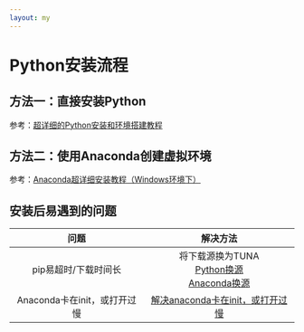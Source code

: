 ```yaml
---
layout: my
---
```


# Python安装流程

## 方法一：直接安装Python

参考：[超详细的Python安装和环境搭建教程](https://blog.csdn.net/qq_53280175/article/details/121107748)

## 方法二：使用Anaconda创建虚拟环境

参考：[Anaconda超详细安装教程（Windows环境下）](https://blog.csdn.net/fan18317517352/article/details/123035625)

## 安装后易遇到的问题

| 问题 | 解决方法 |
| :------------: | :------------: |
|  pip易超时/下载时间长 | 将下载源换为TUNA <br> [Python换源](https://blog.csdn.net/yyj3900636/article/details/122744249) <br> [Anaconda换源](https://zhuanlan.zhihu.com/p/616198281?utm_id=0) |
| Anaconda卡在init，或打开过慢 | [解决anaconda卡在init，或打开过慢](https://blog.csdn.net/kcyxws/article/details/127441678) |

